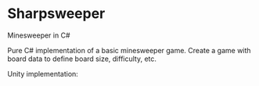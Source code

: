 # Sharpsweeper
Minesweeper in C#

Pure C# implementation of a basic minesweeper game. Create a game with board data to define board size, difficulty, etc.

Unity implementation:
